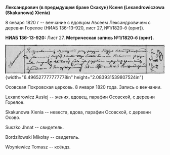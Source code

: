 **Лександрович (в предыдущем браке Скакун) Ксеня (Lexandrowiczowa
(Skakunowa) Xienia)**

8 января 1820 г -- венчание с вдовцом Авсеем Лександровичем с деревни
Горелое (НИАБ 136-13-920, лист 27, №1/1820-б (ориг)).

**НИАБ 136-13-920:** Лист 27. **Метрическая запись №1/1820-б (ориг).**

![](./media/9592dcb60728094d3a26ba43b8c66c396f5207a6.png){width="6.496527777777778in"
height="2.083931539807524in"}

Осовская Покровская церковь. 8 января 1820 года. Запись о венчании.

Lexandrowicz Ausiej -- жених, вдовец, парафии Осовской, с деревни
Горелое.

Skakunowa Xienia -- невеста, вдова, парафии Осовской, с деревни Осово.

Suszko Jhnat -- свидетель.

Bordziłowski Mikołay -- свидетель.

Woyniewicz Tomasz -- ксёндз.
